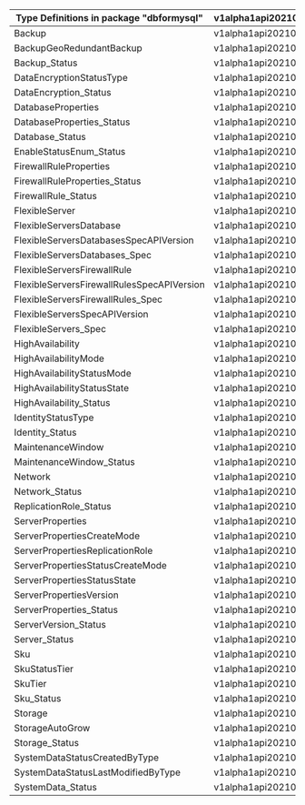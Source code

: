 | Type Definitions in package "dbformysql"   | v1alpha1api20210501 | v1beta20210501 |
|--------------------------------------------|---------------------|----------------|
| Backup                                     | v1alpha1api20210501 | v1beta20210501 |
| BackupGeoRedundantBackup                   | v1alpha1api20210501 | v1beta20210501 |
| Backup_Status                              | v1alpha1api20210501 | v1beta20210501 |
| DataEncryptionStatusType                   | v1alpha1api20210501 | v1beta20210501 |
| DataEncryption_Status                      | v1alpha1api20210501 | v1beta20210501 |
| DatabaseProperties                         | v1alpha1api20210501 | v1beta20210501 |
| DatabaseProperties_Status                  | v1alpha1api20210501 | v1beta20210501 |
| Database_Status                            | v1alpha1api20210501 | v1beta20210501 |
| EnableStatusEnum_Status                    | v1alpha1api20210501 | v1beta20210501 |
| FirewallRuleProperties                     | v1alpha1api20210501 | v1beta20210501 |
| FirewallRuleProperties_Status              | v1alpha1api20210501 | v1beta20210501 |
| FirewallRule_Status                        | v1alpha1api20210501 | v1beta20210501 |
| FlexibleServer                             | v1alpha1api20210501 | v1beta20210501 |
| FlexibleServersDatabase                    | v1alpha1api20210501 | v1beta20210501 |
| FlexibleServersDatabasesSpecAPIVersion     | v1alpha1api20210501 | v1beta20210501 |
| FlexibleServersDatabases_Spec              | v1alpha1api20210501 | v1beta20210501 |
| FlexibleServersFirewallRule                | v1alpha1api20210501 | v1beta20210501 |
| FlexibleServersFirewallRulesSpecAPIVersion | v1alpha1api20210501 | v1beta20210501 |
| FlexibleServersFirewallRules_Spec          | v1alpha1api20210501 | v1beta20210501 |
| FlexibleServersSpecAPIVersion              | v1alpha1api20210501 | v1beta20210501 |
| FlexibleServers_Spec                       | v1alpha1api20210501 | v1beta20210501 |
| HighAvailability                           | v1alpha1api20210501 | v1beta20210501 |
| HighAvailabilityMode                       | v1alpha1api20210501 | v1beta20210501 |
| HighAvailabilityStatusMode                 | v1alpha1api20210501 | v1beta20210501 |
| HighAvailabilityStatusState                | v1alpha1api20210501 | v1beta20210501 |
| HighAvailability_Status                    | v1alpha1api20210501 | v1beta20210501 |
| IdentityStatusType                         | v1alpha1api20210501 | v1beta20210501 |
| Identity_Status                            | v1alpha1api20210501 | v1beta20210501 |
| MaintenanceWindow                          | v1alpha1api20210501 | v1beta20210501 |
| MaintenanceWindow_Status                   | v1alpha1api20210501 | v1beta20210501 |
| Network                                    | v1alpha1api20210501 | v1beta20210501 |
| Network_Status                             | v1alpha1api20210501 | v1beta20210501 |
| ReplicationRole_Status                     | v1alpha1api20210501 | v1beta20210501 |
| ServerProperties                           | v1alpha1api20210501 | v1beta20210501 |
| ServerPropertiesCreateMode                 | v1alpha1api20210501 | v1beta20210501 |
| ServerPropertiesReplicationRole            | v1alpha1api20210501 | v1beta20210501 |
| ServerPropertiesStatusCreateMode           | v1alpha1api20210501 | v1beta20210501 |
| ServerPropertiesStatusState                | v1alpha1api20210501 | v1beta20210501 |
| ServerPropertiesVersion                    | v1alpha1api20210501 | v1beta20210501 |
| ServerProperties_Status                    | v1alpha1api20210501 | v1beta20210501 |
| ServerVersion_Status                       | v1alpha1api20210501 | v1beta20210501 |
| Server_Status                              | v1alpha1api20210501 | v1beta20210501 |
| Sku                                        | v1alpha1api20210501 | v1beta20210501 |
| SkuStatusTier                              | v1alpha1api20210501 | v1beta20210501 |
| SkuTier                                    | v1alpha1api20210501 | v1beta20210501 |
| Sku_Status                                 | v1alpha1api20210501 | v1beta20210501 |
| Storage                                    | v1alpha1api20210501 | v1beta20210501 |
| StorageAutoGrow                            | v1alpha1api20210501 | v1beta20210501 |
| Storage_Status                             | v1alpha1api20210501 | v1beta20210501 |
| SystemDataStatusCreatedByType              | v1alpha1api20210501 | v1beta20210501 |
| SystemDataStatusLastModifiedByType         | v1alpha1api20210501 | v1beta20210501 |
| SystemData_Status                          | v1alpha1api20210501 | v1beta20210501 |
